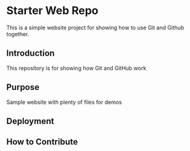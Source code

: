 # Starter Web Repo

This is a simple website project for showing how to use Git and Github together.
## Introduction

This repository is for showing how Git and GitHub work

## Purpose

Sample website with plenty of files for demos

## Deployment

## How to Contribute
